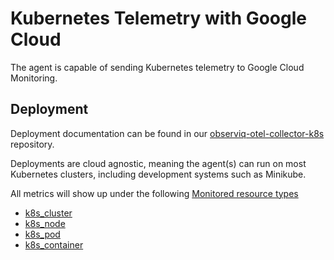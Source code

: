 # Kubernetes Telemetry with Google Cloud

The agent is capable of sending Kubernetes telemetry to Google Cloud Monitoring.

## Deployment

Deployment documentation can be found in our [observiq-otel-collector-k8s](https://github.com/observIQ/observiq-otel-collector-k8s) repository. 

Deployments are cloud agnostic, meaning the agent(s) can run on most Kubernetes clusters, including development systems such as Minikube.

All metrics will show up under the following [Monitored resource types](https://cloud.google.com/monitoring/api/resources)
- [k8s_cluster](https://cloud.google.com/monitoring/api/resources)
- [k8s_node](https://cloud.google.com/monitoring/api/resources#tag_k8s_node)
- [k8s_pod](https://cloud.google.com/monitoring/api/resources#tag_k8s_pod)
- [k8s_container](https://cloud.google.com/monitoring/api/resources#tag_k8s_container)
